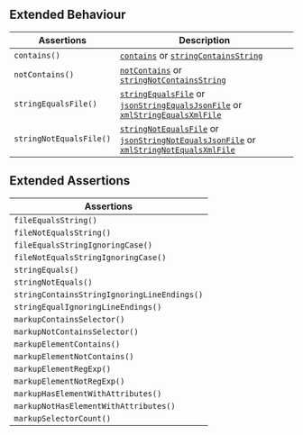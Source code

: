 ## Extended Behaviour
| Assertions              | Description |
| ----------------------- | ----------- |
| `contains()`            | [`contains`][contains] or [`stringContainsString`][stringCS] |
| `notContains()`         | [`notContains`][contains] or [`stringNotContainsString`][stringCS] |
| `stringEqualsFile()`    | [`stringEqualsFile`][stringEF] or [`jsonStringEqualsJsonFile`][jsonSEJF] or [`xmlStringEqualsXmlFile`][xmlSEXF] |
| `stringNotEqualsFile()` | [`stringNotEqualsFile`][stringEF] or [`jsonStringNotEqualsJsonFile`][jsonSEJF] or [`xmlStringNotEqualsXmlFile`][xmlSEXF] |

[contains]: https://phpunit.readthedocs.io/en/stable/assertions.html#assertcontains
[stringCS]: https://phpunit.readthedocs.io/en/stable/assertions.html#assertstringcontainsstring
[stringEF]: https://phpunit.readthedocs.io/en/stable/assertions.html#assertstringequalsfile
[jsonSEJF]: https://phpunit.readthedocs.io/en/stable/assertions.html#assertjsonstringequalsjsonfile
[xmlSEXF]: https://phpunit.readthedocs.io/en/stable/assertions.html#assertxmlstringequalsxmlfile

## Extended Assertions 
| Assertions                                  |
| ------------------------------------------- |
| `fileEqualsString()`                        |
| `fileNotEqualsString()`                     |
| `fileEqualsStringIgnoringCase()`            |
| `fileNotEqualsStringIgnoringCase()`         |
| `stringEquals()`                            |
| `stringNotEquals()`                         |
| `stringContainsStringIgnoringLineEndings()` |
| `stringEqualIgnoringLineEndings()`          |
| `markupContainsSelector()`                  |
| `markupNotContainsSelector()`               |
| `markupElementContains()`                   |
| `markupElementNotContains()`                |
| `markupElementRegExp()`                     |
| `markupElementNotRegExp()`                  |
| `markupHasElementWithAttributes()`          |
| `markupNotHasElementWithAttributes()`       |
| `markupSelectorCount()`                     |
